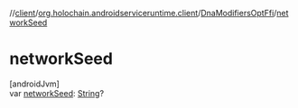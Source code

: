 //[client](../../../index.md)/[org.holochain.androidserviceruntime.client](../index.md)/[DnaModifiersOptFfi](index.md)/[networkSeed](network-seed.md)

# networkSeed

[androidJvm]\
var [networkSeed](network-seed.md): [String](https://kotlinlang.org/api/core/kotlin-stdlib/kotlin/-string/index.html)?
